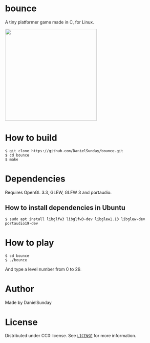 # bounce

A tiny platformer game made in C, for Linux.

<img src="http://i.stack.imgur.com/zV5rt.gif" width="300"/>

# How to build

    $ git clone https://github.com/DanielSunday/bounce.git
    $ cd bounce
    $ make


# Dependencies

Requires OpenGL 3.3, GLEW, GLFW 3 and portaudio.

## How to install dependencies in Ubuntu

    $ sudo apt install libglfw3 libglfw3-dev libglew1.13 libglew-dev portaudio19-dev


# How to play

    $ cd bounce
    $ ./bounce

And type a level number from 0 to 29.


# Author

Made by DanielSunday

# License

Distributed under CC0 license. See [`LICENSE`](https://github.com/DanielSunday/bounce/blob/master/LICENSE) for more information.
